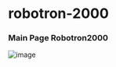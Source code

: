 # robotron-2000
### Main Page Robotron2000

![image](https://user-images.githubusercontent.com/79613572/199828617-65f2a86c-8270-400e-9214-3dcd24733337.png)
